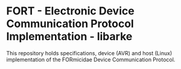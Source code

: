 # FORT - Electronic Device Communication Protocol Implementation - libarke

This repository holds specifications, device (AVR) and host (Linux)
implementation of the FORmicidae Device Communication Protocol.
